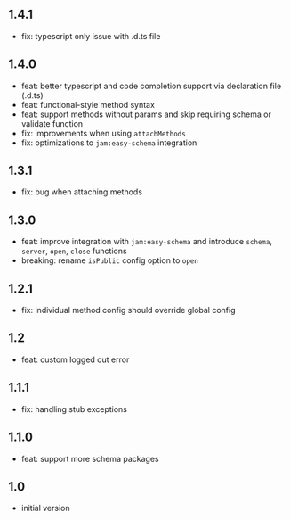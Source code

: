 ## 1.4.1
* fix: typescript only issue with .d.ts file

## 1.4.0
* feat: better typescript and code completion support via declaration file (.d.ts)
* feat: functional-style method syntax
* feat: support methods without params and skip requiring schema or validate function
* fix: improvements when using `attachMethods`
* fix: optimizations to `jam:easy-schema` integration

## 1.3.1
* fix: bug when attaching methods

## 1.3.0
* feat: improve integration with `jam:easy-schema` and introduce `schema`, `server`, `open`, `close` functions
* breaking: rename `isPublic` config option to `open`

## 1.2.1
* fix: individual method config should override global config

## 1.2
* feat: custom logged out error

## 1.1.1
* fix: handling stub exceptions

## 1.1.0
* feat: support more schema packages

## 1.0
* initial version
